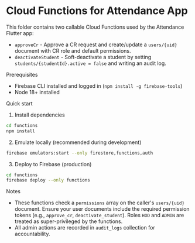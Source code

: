 # Cloud Functions for Attendance App

This folder contains two callable Cloud Functions used by the Attendance Flutter app:

- `approveCr` - Approve a CR request and create/update a `users/{uid}` document with CR role and default permissions.
- `deactivateStudent` - Soft-deactivate a student by setting `students/{studentId}.active = false` and writing an audit log.

Prerequisites
- Firebase CLI installed and logged in (`npm install -g firebase-tools`)
- Node 18+ installed

Quick start
1. Install dependencies

```bash
cd functions
npm install
```

2. Emulate locally (recommended during development)

```bash
firebase emulators:start --only firestore,functions,auth
```

3. Deploy to Firebase (production)

```bash
cd functions
firebase deploy --only functions
```

Notes
- These functions check a `permissions` array on the caller's `users/{uid}` document. Ensure your user documents include the required permission tokens (e.g., `approve_cr`, `deactivate_student`). Roles `HOD` and `ADMIN` are treated as super-privileged by the functions.
- All admin actions are recorded in `audit_logs` collection for accountability.

